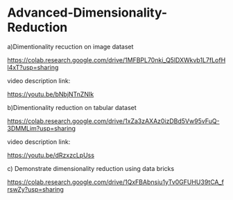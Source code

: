 # Advanced-Dimensionality-Reduction

a)Dimentionality recuction on image dataset

https://colab.research.google.com/drive/1MFBPL70nki_Q5lDXWkvb1L7fLofHl4xT?usp=sharing



video description link:

https://youtu.be/bNbjNTnZNIk





b)Dimentionality reduction on tabular dataset

https://colab.research.google.com/drive/1xZa3zAXAz0izDBd5Vw95vFuQ-3DMMLim?usp=sharing


video description link:

https://youtu.be/dRzxzcLpUss


c) Demonstrate dimensionality reduction using data bricks

https://colab.research.google.com/drive/1QxFBAbnsiu1yTv0GFUHU39tCA_frswZy?usp=sharing
